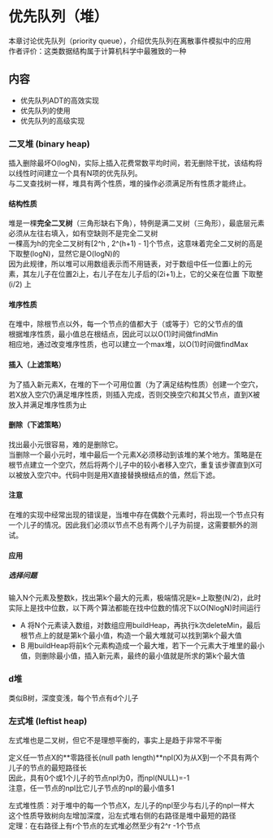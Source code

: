 # 优先队列（堆）
本章讨论优先队列（priority queue），介绍优先队列在离散事件模拟中的应用  
作者评价：这类数据结构属于计算机科学中最雅致的一种

## 内容
* 优先队列ADT的高效实现
* 优先队列的使用
* 优先队列的高级实现

### 二叉堆 (binary heap)
插入删除最坏O(logN)，实际上插入花费常数平均时间，若无删除干扰，该结构将以线性时间建立一个具有N项的优先队列。  
与二叉查找树一样，堆具有两个性质，堆的操作必须满足所有性质才能终止。

#### 结构性质
堆是一棵**完全二叉树**（三角形缺右下角），特例是满二叉树（三角形），最底层元素必须从左往右填入，如有空缺则不是完全二叉树  
一棵高为h的完全二叉树有[2^h , 2^(h+1) - 1]个节点，这意味着完全二叉树的高是 下取整(logN)，显然它是O(logN)的  
因为此规律，所以堆可以用数组表示而不用链表，对于数组中任一位置i上的元素，其左儿子在位置2i上，右儿子在左儿子后的(2i+1)上，它的父亲在位置 下取整(i/2) 上

#### 堆序性质
在堆中，除根节点以外，每一个节点的值都大于（或等于）它的父节点的值  
根据堆序性质，最小值总在根结点，因此可以以O(1)时间做findMin  
相应地，通过改变堆序性质，也可以建立一个max堆，以O(1)时间做findMax

#### 插入（上滤策略）
为了插入新元素X，在堆的下一个可用位置（为了满足结构性质）创建一个空穴，若X放入空穴仍满足堆序性质，则插入完成，否则交换空穴和其父节点，直到X被放入并满足堆序性质为止

#### 删除（下滤策略）
找出最小元很容易，难的是删除它。  
当删除一个最小元时，堆中最后一个元素X必须移动到该堆的某个地方。策略是在根节点建立一个空穴，然后将两个儿子中的较小者移入空穴，重复该步骤直到X可以被放入空穴中。代码中则是用X直接替换根结点的值，然后下滤。

#### 注意
在堆的实现中经常出现的错误是，当堆中存在偶数个元素时，将出现一个节点只有一个儿子的情况。因此我们必须以节点不总有两个儿子为前提，这需要额外的测试。

#### 应用
##### 选择问题
输入N个元素及整数k，找出第k个最大的元素，极端情况是k=上取整(N/2)，此时实际上是找中位数，以下两个算法都能在找中位数的情况下以O(NlogN)时间运行

* A 将N个元素读入数组，对数组应用buildHeap，再执行k次deleteMin，最后根节点上的就是第k个最小值，构造一个最大堆就可以找到第k个最大值
* B 用buildHeap将前k个元素构造成一个最大堆，若下一个元素大于堆里的最小值，则删除最小值，插入新元素，最终的最小值就是所求的第k个最大值

### d堆
类似B树，深度变浅，每个节点有d个儿子

### 左式堆 (leftist heap)
左式堆也是二叉树，但它不是理想平衡的，事实上是趋于非常不平衡

定义任一节点X的**零路径长(null path length)**npl(X)为从X到一个不具有两个儿子的节点的最短路径长  
因此，具有0个或1个儿子的节点npl为0，而npl(NULL)=-1  
注意，任一节点的npl比它儿子节点的npl的最小值多1

左式堆性质：对于堆中的每一个节点X，左儿子的npl至少与右儿子的npl一样大  
这个性质导致树向左增加深度，沿左式堆右侧的右路径是堆中最短的路径  
定理：在右路径上有r个节点的左式堆必然至少有2^r -1个节点